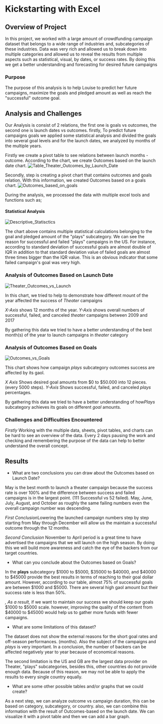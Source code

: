 # Kickstarting with Excel

## Overview of Project

In this project, we worked with a large amount of crowdfunding campaign dataset that belongs to a wide range of industries and, subcategories of these industries. Data was very rich and allowed us to break down into multiple categories and allowed us to reveal the results from multiple aspects such as statistical, visual, by dates, or success rates. By doing this we get a better understanding and forecasting for desired future campaigns

### Purpose

The purpose of this analysis is to help Louise to predict her future campaigns, maximize the goals and pledged amount as well as reach the "successful" outcome goal.

## Analysis and Challenges

Our Analysis is consist of 2 relations, the first one is goals vs outcomes, the second one is launch dates vs outcomes. firstly, To predict future campaigns goals we applied some statistical analysis and divided the goals into several goal levels and for the launch dates, we analyzed by months of the multiple years.

Firstly we create a pivot table to see relations between launch months - outcome. According to the chart, we create Outcomes based on the launch date chart.
![Table_Theater_Outcomes_by_Launch_Date](https://user-images.githubusercontent.com/98247252/156906085-492fd9c2-8774-498d-8c36-6188a26c511b.png)


Secondly, step is creating a pivot chart that contains outcomes and goals relation. With this information, we created Outcomes based on a goals chart.
![Outcomes_based_on_goals](https://user-images.githubusercontent.com/98247252/156906093-6b4e8990-6012-48d7-bb29-c6bf37b90caf.png)


During the analysis, we processed the data with multiple excel tools and functions such as;

#### Statistical Analysis 
![Descriptive_Statisctics](https://user-images.githubusercontent.com/98247252/156906099-224a4dae-c916-42dc-a0d7-4d10cc4c4f90.png)


The chart above contains multiple statistical calculations belonging to the goal and pledged amount of the "plays" subcategory. We can see the reason for successful and failed "plays" campaigns in the US. For instance, according to standard deviation of successful goals are almost double of IQR in addition to that standard deviation value of failed goals are almost three times bigger than the IQR value. This is an obvious indicator that some failed campaign's goal was very high.



### Analysis of Outcomes Based on Launch Date

![Theater_Outcomes_vs_Launch](https://user-images.githubusercontent.com/98247252/156906124-855570e3-8e19-4984-80c7-701b0a24659b.png)


In this chart, we tried to help to demonstrate how different mount of the year affected the success of *Theater* campaigns

*X-Axis* shows 12 months of the year.
*Y-Axis* shows overall numbers of successful, failed, and canceled *theater* campaigns between 2009 and 2017

By gathering this data we tried to have a better understanding of the best month(s) of the year to launch campaigns in *theater* category 


### Analysis of Outcomes Based on Goals


![Outcomes_vs_Goals](https://user-images.githubusercontent.com/98247252/156906133-f532095b-351d-4f6e-98d9-93c7bdf551f7.png)

This chart shows how campaign *plays* subcategory outcomes success are affected by its gaol. 

*X Axis* Shows desired goal amounts from $0 to $50.000 into 12 pieces. (every 5000 steps).
*Y-Axis* Shows successful, failed, and canceled *plays* percentages.

By gathering this data we tried to have a better understanding of how*Plays* subcategory achieves its goals on different *goal* amounts.

### Challenges and Difficulties Encountered

*Firstly* Working with the multiple data, sheets, pivot tables, and charts can be hard to see an overview of the data. Every 2 days pausing the work and checking and remembering the purpose of the data can help to better understand the overall concept. 


## Results

- What are two conclusions you can draw about the Outcomes based on Launch Date?

May is the best month to launch a theater campaign because the success rate is over 100% and the difference between success and failed campaigns is in the largest point. (111 Successful vs 52 failed). May, June, July, August, and October as roughly the same failing numbers even the overall campaign number was descending. 

*First Conclusion*Lowering the launched campaign numbers step by step starting from May through December will allow us the maintain a successful outcome through the 12 months. 

*Second Conclusion* November to April period is a great time to have advertised the campaigns that we will launch on the high season. By doing this we will build more awareness and catch the eye of the backers from our target countries.



- What can you conclude about the Outcomes based on Goals?

In the **plays** subcategory  $1000 to $5000, $35000 to $40000, and $40000 to $45000 provide the best results in terms of reaching to their goal dollar amount. However, according to our table, almost 75% of successful goals are between $1000 and $5000. There are several high gaol amount but their success rate is less than 50%.

*, As a result,* if we want to maintain our success we should keep our goals $1000 to $5000 scale. however, improving the quality of the content from $40000 to $45000 would help us to gather more funds with fewer campaigns.


- What are some limitations of this dataset?

The dataset does not show the external reasons for the short goal rates and off-season performances. (months). Also the subject of the campaigns and *plays* is very important. In a conclusion, the number of backers can be affected negatively year to year because of economical reasons.

The second limitation is the US and GB are the largest data provider on Theater, "plays" subcategories, besides this, other countries do not provide enough data. Because of this reason, we may not be able to apply the results to every single country equally.

- What are some other possible tables and/or graphs that we could create?

As a next step, we can analyze outcome vs campaign duration, this can be based on category, subcategory, or country. also, we can combine this information with the result of Outcomes-based on the launch date. We can visualize it with a pivot table and then we can add a bar graph.


